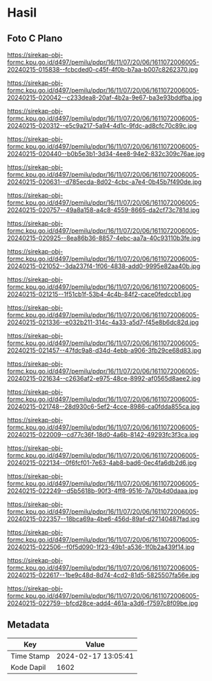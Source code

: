 # Hasil

## Foto C Plano

https://sirekap-obj-formc.kpu.go.id/d497/pemilu/pdpr/16/11/07/20/06/1611072006005-20240215-015838--fcbcded0-c45f-4f0b-b7aa-b007c8262370.jpg

https://sirekap-obj-formc.kpu.go.id/d497/pemilu/pdpr/16/11/07/20/06/1611072006005-20240215-020042--c233dea8-20af-4b2a-9e67-ba3e93bddfba.jpg

https://sirekap-obj-formc.kpu.go.id/d497/pemilu/pdpr/16/11/07/20/06/1611072006005-20240215-020312--e5c9a217-5a94-4d1c-9fdc-ad8cfc70c89c.jpg

https://sirekap-obj-formc.kpu.go.id/d497/pemilu/pdpr/16/11/07/20/06/1611072006005-20240215-020440--b0b5e3b1-3d34-4ee8-94e2-832c309c76ae.jpg

https://sirekap-obj-formc.kpu.go.id/d497/pemilu/pdpr/16/11/07/20/06/1611072006005-20240215-020631--d785ecda-8d02-4cbc-a7e4-0b45b7f490de.jpg

https://sirekap-obj-formc.kpu.go.id/d497/pemilu/pdpr/16/11/07/20/06/1611072006005-20240215-020757--49a8a158-a4c8-4559-8665-da2cf73c781d.jpg

https://sirekap-obj-formc.kpu.go.id/d497/pemilu/pdpr/16/11/07/20/06/1611072006005-20240215-020925--8ea86b36-8857-4ebc-aa7a-40c93110b3fe.jpg

https://sirekap-obj-formc.kpu.go.id/d497/pemilu/pdpr/16/11/07/20/06/1611072006005-20240215-021052--3da237f4-1f06-4838-add0-9995e82aa40b.jpg

https://sirekap-obj-formc.kpu.go.id/d497/pemilu/pdpr/16/11/07/20/06/1611072006005-20240215-021215--1f51cb1f-53b4-4c4b-84f2-cace0fedccb1.jpg

https://sirekap-obj-formc.kpu.go.id/d497/pemilu/pdpr/16/11/07/20/06/1611072006005-20240215-021336--e032b211-314c-4a33-a5d7-f45e8b6dc82d.jpg

https://sirekap-obj-formc.kpu.go.id/d497/pemilu/pdpr/16/11/07/20/06/1611072006005-20240215-021457--47fdc9a8-d34d-4ebb-a906-3fb29ce68d83.jpg

https://sirekap-obj-formc.kpu.go.id/d497/pemilu/pdpr/16/11/07/20/06/1611072006005-20240215-021634--c2636af2-e975-48ce-8992-af0565d8aee2.jpg

https://sirekap-obj-formc.kpu.go.id/d497/pemilu/pdpr/16/11/07/20/06/1611072006005-20240215-021748--28d930c6-5ef2-4cce-8986-ca0fdda855ca.jpg

https://sirekap-obj-formc.kpu.go.id/d497/pemilu/pdpr/16/11/07/20/06/1611072006005-20240215-022009--cd77c36f-18d0-4a6b-8142-49293fc3f3ca.jpg

https://sirekap-obj-formc.kpu.go.id/d497/pemilu/pdpr/16/11/07/20/06/1611072006005-20240215-022134--0f6fcf01-7e63-4ab8-bad6-0ec4fa6db2d6.jpg

https://sirekap-obj-formc.kpu.go.id/d497/pemilu/pdpr/16/11/07/20/06/1611072006005-20240215-022249--d5b5618b-90f3-4ff8-9516-7a70b4d0daaa.jpg

https://sirekap-obj-formc.kpu.go.id/d497/pemilu/pdpr/16/11/07/20/06/1611072006005-20240215-022357--18bca69a-4be6-456d-89af-d27140487fad.jpg

https://sirekap-obj-formc.kpu.go.id/d497/pemilu/pdpr/16/11/07/20/06/1611072006005-20240215-022506--f0f5d090-1f23-49b1-a536-1f0b2a439f14.jpg

https://sirekap-obj-formc.kpu.go.id/d497/pemilu/pdpr/16/11/07/20/06/1611072006005-20240215-022617--1be9c48d-8d74-4cd2-81d5-5825507fa56e.jpg

https://sirekap-obj-formc.kpu.go.id/d497/pemilu/pdpr/16/11/07/20/06/1611072006005-20240215-022759--bfcd28ce-add4-461a-a3d6-f7597c8f09be.jpg


## Metadata

| Key        | Value               |
| ---------- | ------------------- |
| Time Stamp | 2024-02-17 13:05:41 |
| Kode Dapil | 1602                |



